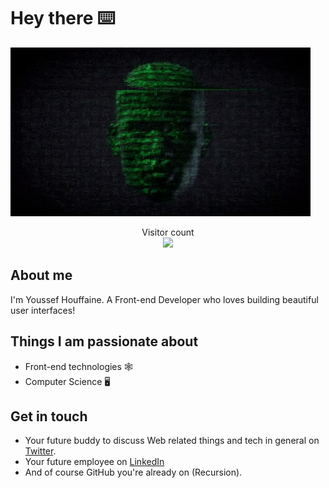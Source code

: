 # Hey there ⌨️

<img src="https://raw.githubusercontent.com/n53337/n53337/master/man.gif" alt="Welcome">

<p align="center"> 
  Visitor count<br>
  <img src="https://profile-counter.glitch.me/sagar-viradiya/count.svg" />
</p>

## About me

I'm Youssef Houffaine. A Front-end Developer who loves building beautiful user interfaces! 

## Things I am passionate about

- Front-end technologies 🕸️
- Computer Science 🖥️

## Get in touch

- Your future buddy to discuss Web related things and tech in general on [Twitter](https://twitter.com//n_53337).
- Your future employee on [LinkedIn](https://www.linkedin.com/in/youssef-houffaine-a72366252/)
- And of course GitHub you're already on (Recursion).

